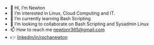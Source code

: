 - 👋 Hi, I’m Newton
- 👀 I’m interested in Linux, Cloud Computing and IT.
- 🌱 I’m currently learning Bash Scripting
- 💞️ I’m looking to collaborate on Bash Scripting and Sysadmin Linux
- 📫 How to reach me newtonr365@gmail.com
- 👉 <a href="https://www.linkedin.com/in/rochanewton" target="_blank">linkedin/in/rochanewton</a>

<!---
nrockbr/nrockbr is a ✨ special ✨ repository because its `README.md` (this file) appears on your GitHub profile.
You can click the Preview link to take a look at your changes.
--->
